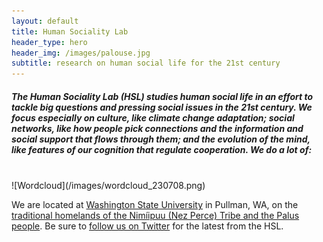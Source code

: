 ```yaml
---
layout: default
title: Human Sociality Lab
header_type: hero
header_img: /images/palouse.jpg
subtitle: research on human social life for the 21st century
---
```

<link rel="shortcut icon" type="image/png" 
      href="{{ "/images/favicon.png"  | absolute_url }}">
      
<h5>The Human Sociality Lab (HSL) studies human social life in an effort to tackle big questions and pressing social issues in the 21st century. We focus especially on culture, like climate change adaptation; social networks, like how people pick connections and the information and social support that flows through them; and the evolution of the mind, like features of our cognition that regulate cooperation. We do a lot of:</h5>
<br />
![Wordcloud](/images/wordcloud_230708.png)

We are located at [Washington State University](https://www.anthro.wsu.edu) in Pullman, WA, on the [traditional homelands of the Nimíipuu (Nez Perce) Tribe and the Palus people](https://wsu.edu/about/land-acknowledgement/). Be sure to [follow us on Twitter](https://www.twitter.com/SocialityLab) for the latest from the HSL.
